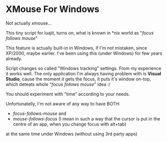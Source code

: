 XMouse For Windows
==================

Not actually xmouse...

This tiny script for luajit, turns on, what is known in \*nix world as "*focus follows mouse*"

This feature is actually built-in in Windows, if I'm not mistaken, since XP/2000, maybe earlier. I've been using this (under Windows) for few years already.

Script changes so called "Windows tracking" settings. From my experience it works well. The only application I'm always having problem with is **Visual Studio**, cause the moment it gets the focus, it puts it's window on-top, which deteats whole "*focus follows mouse*" idea :/

You should experiment with "time" according to your needs.

Unfortunatelly, I'm not aware of any way to have BOTH:
 * *focus-follows-mouse* and
 * *mouse-follows-focus* (I mean in such a way that the cursor is put in the centre of an app, when you change focus with alt+tab)

at the same time under Windows (without using 3rd party apps)

